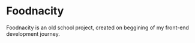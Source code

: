 # Foodnacity
Foodnacity is an old school project, created on beggining of my front-end development journey.

